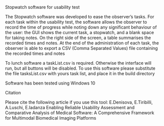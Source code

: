 Stopwatch software for usability test

The Stopwatch software was developed to ease the observer’s tasks.
For each task within the usability test, the software allows the observer to
record the time of progress while noting down any significant behaviour of
the user: the GUI shows the current task, a stopwatch, and a blank space
for taking notes. On the right side of the screen, a table summarises the
recorded times and notes. At the end of the administration of each task, the
observer is able to export a CSV (Comma Separated Values) file containing
the recorded times and notes

To lunch software a taskList.csv is required. Otherwise the interface will run, but all buttons will be disabled.
To use this software please substitute the file tasksList.csv with yours task list, and place it in the build directory

Software has been tested using Windows 10

Citation

Please cite the following article if you use this tool: E.Denisova, E.Tiribilli, A.Luschi, E.Iadanza Enabling Reliable Usability Assessment and Comparative Analysis of Medical Software: A Comprehensive Framework for Multimodal Biomedical Imaging Platforms
